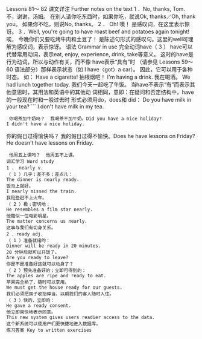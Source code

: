 Lessons 81～ 82 
课文详注 Further notes on the text 
1 ．No, thanks, Tom. 不，谢谢，汤姆。 
在别人请你吃东西时，如果你吃，就说Ok, thanks／Oh, thank you。 
如果你不吃，则说No, thanks。 
2 ． Oh! 噢！ 
是感叹词，在这里表示惊讶。 
3 ．Well, you're going to have roast beef and potatoes again tonight!唉， 
今晚你们又要吃烤牛肉和土豆了！ 
是陈述句形式的感叹句。这里的well可理解为感叹词，表示惊讶。 
语法 Grammar in use 
完全动词have（ 3 ） 
have可以代替常用动词，表示eat, enjoy, experience, drink, take等意义。 
这时的have是行为动词，所以与动作有关，而不像 have表示“具有”时 
（请参见 Lessons 59～ 60 语法部分）那样表示状态（如 I have〈got〉a car）。 
因此，它可以用于各种时态。 
如： 
Have a cigarette! 
抽根烟吧！ 
I'm having a drink. 
我在喝酒。 
We had lunch together today. 
我们今天一起吃了午饭。 
当have不表示“有”而表示其他意思时，其用法和英语中的其他动 
词相同，意即：在疑问和否定结构中，have 的一般现在时和一般过去时 
形式必须用do，does和 did： 
Do you have milk in your tea? ``` 
I don't have milk in my tea. 
``` 
 你喝茶加牛奶吗？  我喝茶不加牛奶。Did you have a nice holiday? 
I didn't have a nice holiday. 
``` 
 你的假日过得愉快吗？  我的假日过得不愉快。Does he have lessons on Friday? 
He doesn't have lessons on Friday. 
``` 
 他周五上课吗？  他周五不上课。   
词汇学习 Word study 
1 ． nearly v. 
（ 1 ）几乎；差不多；差点儿： 
The dinner is nearly ready. 
饭马上就好。 
I nearly missed the train. 
我险些赶不上火车。 
（ 2 ）极；密切地： 
He resembles a film star nearly. 
他酷似一位电影明星。 
The matter concerns us nearly. 
这事与我们有切身关系。 
2 ．ready adj. 
（ 1 ）准备就绪的： 
Dinner will be ready in 20 minutes. 
20 分钟后就可以开饭了。 
Are you ready to leave? 
你是不是准备好这就可以动身了？ 
（ 2 ）预先准备好的；立即可得到的： 
The apples are ripe and ready to eat. 
苹果完全熟了，随时可以享用。 
We must get the house ready for our guests. 
我们必须把房子收拾停当，以期我们的客人随时入住。 
（ 3 ）快的，立即的： 
He gave a ready consent. 
他立即爽快地表示同意。 
This new system gives users readier access to the data. 
这个新系统可以使用户们更快捷地进入数据库。 
练习答案 Key to written exercises 